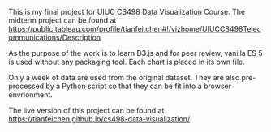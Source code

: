 This is my final project for UIUC CS498 Data Visualization Course. The midterm project can be found at
https://public.tableau.com/profile/tianfei.chen#!/vizhome/UIUCCS498Telecommunications/Description

As the purpose of the work is to learn D3.js and for peer review, vanilla ES 5 is used without any packaging tool. Each
chart is placed in its own file.

Only a week of data are used from the original dataset. They are also pre-processed by a Python script so that they can
be fit into a browser envrionment.

The live version of this project can be found at https://tianfeichen.github.io/cs498-data-visualization/